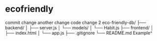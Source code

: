 # ecofriendly
commit change
another change
code change 2
eco-friendly-db/
├── backend/
│   ├── server.js
│   └── models/
│       └── Habit.js
├── frontend/
│   ├── index.html
│   └── app.js
├── .gitignore
└── README.md
Example^
